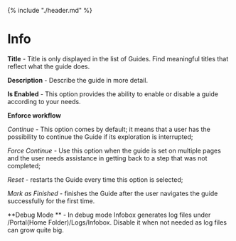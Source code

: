 {% include "./header.md" %}
# Info

**Title** - Title is only displayed in the list of Guides. Find meaningful titles that reflect what the guide does.

**Description** - Describe the guide in more detail.

**Is Enabled** - This option provides the ability to enable or disable a guide according to your needs.

**Enforce workflow**

*Continue* - This option comes by default; it means that a user has the possibility to continue the Guide if its exploration is interrupted; 

*Force Continue* - Use this option when the guide is set on multiple pages and the user needs assistance in getting back to a step that was not completed;

*Reset* - restarts the Guide every time this option is selected;

*Mark as Finished* - finishes the Guide after the user navigates the guide successfully for the first time.
          
**Debug Mode ** - In debug mode Infobox generates log files under /Portal(Home Folder)/Logs/Infobox. Disable it when not needed as log files can grow quite big.